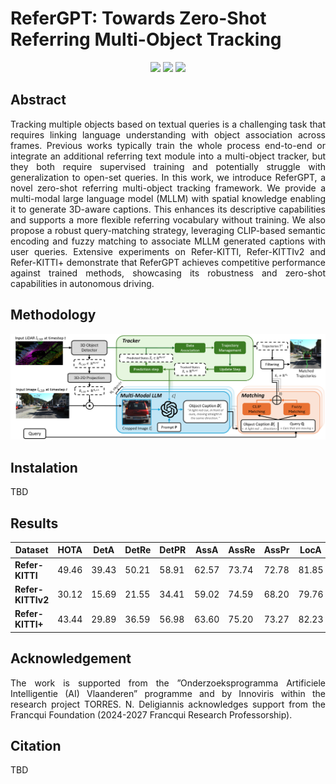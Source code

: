 # ReferGPT: Towards Zero-Shot Referring Multi-Object Tracking
<p align="center">
<img src="https://github.com/Tzoulio/ReferGPT/blob/main/img/in_front_cars.gif"/>
<img src="https://github.com/Tzoulio/ReferGPT/blob/main/img/same_direction.gif"/>
<img src="https://github.com/Tzoulio/ReferGPT/blob/main/img/black_cars.gif"/>
</p>

## Abstract
<p align="justify">
Tracking multiple objects based on textual queries is a challenging task that requires linking language understanding with object association across frames. Previous works typically train the whole process end-to-end or integrate an additional referring text module into a multi-object tracker, but they both require supervised training and potentially struggle with generalization to open-set queries. In this work, we introduce ReferGPT, a novel zero-shot referring multi-object tracking framework. We provide a multi-modal large language model (MLLM) with spatial knowledge enabling it to generate 3D-aware captions. This enhances its descriptive capabilities and supports a more flexible referring vocabulary without training. We also propose a robust query-matching strategy, leveraging CLIP-based semantic encoding and fuzzy matching to associate MLLM generated captions with user queries. Extensive experiments on Refer-KITTI, Refer-KITTIv2 and Refer-KITTI+ demonstrate that ReferGPT achieves competitive performance against trained methods, showcasing its robustness and zero-shot capabilities in autonomous driving.</p>

## Methodology 
<div align="center">
  <img src="./img/main_architecture.png">
</div>

## Instalation
TBD

## Results
| **Dataset**   | **HOTA** | **DetA** | **DetRe** | **DetPR**| **AssA** | **AssRe** | **AssPr**| **LocA** |
|---------------|----------|----------|-----------|----------|----------|-----------|----------|----------|
|**Refer-KITTI**      |  49.46   |  39.43   |   50.21   |   58.91  |   62.57  |   73.74   |   72.78  |   81.85  |
|**Refer-KITTIv2**     |  30.12   |  15.69   |   21.55   |   34.41  |   59.02  |   74.59   |   68.20  |   79.76  |
|**Refer-KITTI+**      |  43.44   |  29.89   |   36.59   |   56.98  |   63.60  |   75.20   |   73.27  |   82.23  |

## Acknowledgement 
<p align="justify">
The work is supported from the ”Onderzoeksprogramma Artificiele Intelligentie (AI) Vlaanderen” programme and by Innoviris within the research project TORRES. N. Deligiannis acknowledges support from the Francqui Foundation (2024-2027 Francqui Research Professorship). </p>

## Citation 
TBD 
